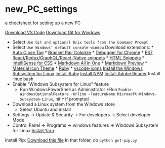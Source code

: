# new_PC_settings
a cheetsheet for setting up a new PC

[Download VS Code](https://code.visualstudio.com/Download)
[Download Git for Windows](https://gitforwindows.org/)
   * Select `Use Git and optional Unix tools from the Command Prompt`
   * Select `Use Windows' default console window`
Download extensions:
    * [Auto Close Tag](https://marketplace.visualstudio.com/items?itemName=formulahendry.auto-close-tag)
    * [Bracket Pair Colorize](https://marketplace.visualstudio.com/items?itemName=CoenraadS.bracket-pair-colorizer-2)
    * [Debugger for Chrome](https://marketplace.visualstudio.com/items?itemName=msjsdiag.debugger-for-chrome)
    * [ES7 React/Redux/GraphQL/React-Native snippets](https://marketplace.visualstudio.com/items?itemName=dsznajder.es7-react-js-snippets)
    * [HTML Snippets](https://marketplace.visualstudio.com/items?itemName=abusaidm.html-snippets)
    * [IntelliSense for CSS](https://marketplace.visualstudio.com/items?itemName=Zignd.html-css-class-completion)
    * [Markdown All in One](https://marketplace.visualstudio.com/items?itemName=yzhang.markdown-all-in-one)
    * [Markdown Preview](https://marketplace.visualstudio.com/items?itemName=shd101wyy.markdown-preview-enhanced)
    * [Material Icon Theme](https://marketplace.visualstudio.com/items?itemName=PKief.material-icon-theme)
    * [Ruby](https://marketplace.visualstudio.com/items?itemName=rebornix.Ruby)
    * [vscode-icons](https://marketplace.visualstudio.com/items?itemName=vscode-icons-team.vscode-icons)
[Install the Windows Subsystem for Linux](https://docs.microsoft.com/en-us/windows/wsl/install-win10)
[Install Ruby](https://rubyinstaller.org/downloads/)
[Install NPM](https://nodejs.org/en/)
[Install Adobe Reader](https://acrobat.adobe.com/us/en/acrobat/pdf-reader.html)
Install linux bash
   * Enable “Windows Subsystem for Linux” feature
      * Run WindowsPowerShell as Administrator
         *Run `Enable-WindowsOptionalFeature -Online -FeatureName Microsoft-Windows-Subsystem-Linux`, hit `Y` if prompted
   *  Download a Linux system from the Windows store
      * Select Ubuntu and install
   * Settings -> Update & Security -> For developers -> Select developer Mode
   * Control Panel -> Programs -> windows features -> Windows Subsystem for Linux
[Install Yarn](https://classic.yarnpkg.com/en/docs/install/#windows-stable)

Install Pip:
  [Download this file](https://bootstrap.pypa.io/get-pip.py)
  In that folder, do `python get-pip.py`
